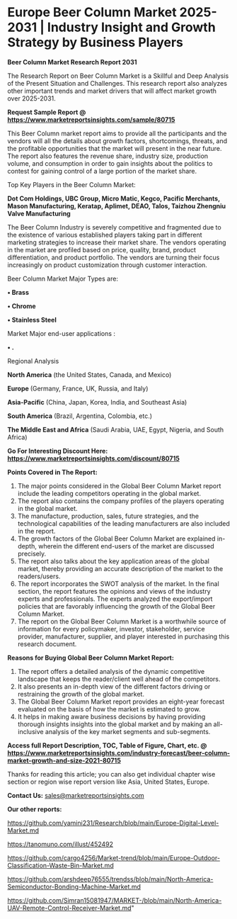 # Europe Beer Column Market 2025-2031 | Industry Insight and Growth Strategy by Business Players

<strong>Beer Column Market Research Report 2031</strong>

The Research Report on Beer Column Market is a Skillful and Deep Analysis of the Present Situation and Challenges. This research report also analyzes other important trends and market drivers that will affect market growth over 2025-2031.

<strong>Request Sample Report @ <a href=https://www.marketreportsinsights.com/sample/80715>https://www.marketreportsinsights.com/sample/80715</a></strong>

This Beer Column market report aims to provide all the participants and the vendors will all the details about growth factors, shortcomings, threats, and the profitable opportunities that the market will present in the near future. The report also features the revenue share, industry size, production volume, and consumption in order to gain insights about the politics to contest for gaining control of a large portion of the market share.

Top Key Players in the Beer Column Market:

<strong>Dot Com Holdings, UBC Group, Micro Matic, Kegco, Pacific Merchants, Mason Manufacturing, Keratap, Aplimet, DEAO, Talos, Taizhou Zhengniu Valve Manufacturing</strong>

The Beer Column Industry is severely competitive and fragmented due to the existence of various established players taking part in different marketing strategies to increase their market share. The vendors operating in the market are profiled based on price, quality, brand, product differentiation, and product portfolio. The vendors are turning their focus increasingly on product customization through customer interaction.

Beer Column Market Major Types are:

<strong>• Brass

• Chrome

• Stainless Steel</strong>

Market Major end-user applications :

<strong>• .</strong>

Regional Analysis

</u><strong><b>North America</b></strong> (the United States, Canada, and Mexico)

<strong><b>Europe </b></strong>(Germany, France, UK, Russia, and Italy)

<strong><b>Asia-Pacific</b></strong> (China, Japan, Korea, India, and Southeast Asia)

<strong><b>South America</b></strong> (Brazil, Argentina, Colombia, etc.)

<strong><b>The Middle East and Africa</b></strong> (Saudi Arabia, UAE, Egypt, Nigeria, and South Africa)

<strong>Go For Interesting Discount Here: <a href=https://www.marketreportsinsights.com/discount/80715>https://www.marketreportsinsights.com/discount/80715</a></strong>

<strong>Points Covered in The Report:</strong>
<ol>
  <li>The major points considered in the Global Beer Column Market report include the leading competitors operating in the global market.</li>
  <li>The report also contains the company profiles of the players operating in the global market.</li>
  <li>The manufacture, production, sales, future strategies, and the technological capabilities of the leading manufacturers are also included in the report.</li>
  <li>The growth factors of the Global Beer Column Market are explained in-depth, wherein the different end-users of the market are discussed precisely.</li>
  <li>The report also talks about the key application areas of the global market, thereby providing an accurate description of the market to the readers/users.</li>
  <li>The report incorporates the SWOT analysis of the market. In the final section, the report features the opinions and views of the industry experts and professionals. The experts analyzed the export/import policies that are favorably influencing the growth of the Global Beer Column Market.</li>
  <li>The report on the Global Beer Column Market is a worthwhile source of information for every policymaker, investor, stakeholder, service provider, manufacturer, supplier, and player interested in purchasing this research document.</li>
</ol>
<strong>Reasons for Buying Global Beer Column Market Report:</strong>

<ol>
  <li>The report offers a detailed analysis of the dynamic competitive landscape that keeps the reader/client well ahead of the competitors.</li>
  <li>It also presents an in-depth view of the different factors driving or restraining the growth of the global market.</li>
  <li>The Global Beer Column Market report provides an eight-year forecast evaluated on the basis of how the market is estimated to grow.</li>
  <li>It helps in making aware business decisions by having providing thorough insights insights into the global market and by making an all-inclusive analysis of the key market segments and sub-segments.</li>
</ol>
<strong>Access full Report Description, TOC, Table of Figure, Chart, etc. @ <a href=https://www.marketreportsinsights.com/industry-forecast/beer-column-market-growth-and-size-2021-80715>https://www.marketreportsinsights.com/industry-forecast/beer-column-market-growth-and-size-2021-80715</a></strong>


Thanks for reading this article; you can also get individual chapter wise section or region wise report version like Asia, United States, Europe.

<strong>Contact Us:</strong>
sales@marketreportsinsights.com

<strong>Our other reports:</strong>

<a href=https://github.com/yamini231/Research/blob/main/Europe-Digital-Level-Market.md>https://github.com/yamini231/Research/blob/main/Europe-Digital-Level-Market.md</a>

<a href=https://tanomuno.com/illust/452492>https://tanomuno.com/illust/452492</a>

<a href=https://github.com/cargo4256/Market-trend/blob/main/Europe-Outdoor-Classification-Waste-Bin-Market.md>https://github.com/cargo4256/Market-trend/blob/main/Europe-Outdoor-Classification-Waste-Bin-Market.md</a>

<a href=https://github.com/arshdeep76555/trendss/blob/main/North-America-Semiconductor-Bonding-Machine-Market.md>https://github.com/arshdeep76555/trendss/blob/main/North-America-Semiconductor-Bonding-Machine-Market.md</a>

<a href=https://github.com/Simran15081947/MARKET-/blob/main/North-America-UAV-Remote-Control-Receiver-Market.md>https://github.com/Simran15081947/MARKET-/blob/main/North-America-UAV-Remote-Control-Receiver-Market.md</a>"
